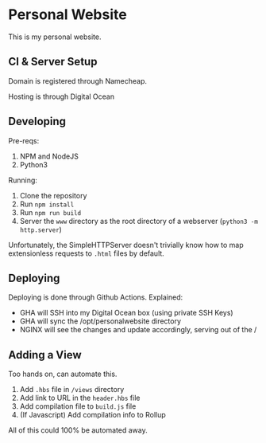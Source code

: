 # Personal Website

This is my personal website.

## CI & Server Setup

Domain is registered through Namecheap.

Hosting is through Digital Ocean

## Developing

Pre-reqs:

1. NPM and NodeJS
2. Python3

Running:

1. Clone the repository
2. Run `npm install`
3. Run `npm run build`
4. Server the `www` directory as the root directory of a webserver (`python3 -m http.server`)

Unfortunately, the SimpleHTTPServer doesn't trivially know how to map extensionless requests to `.html` files by default.

## Deploying

Deploying is done through Github Actions. Explained:

- GHA will SSH into my Digital Ocean box (using private SSH Keys)
- GHA will sync the /opt/personalwebsite directory
- NGINX will see the changes and update accordingly, serving out of the /

## Adding a View

Too hands on, can automate this.

1. Add `.hbs` file in `/views` directory
2. Add link to URL in the `header.hbs` file
3. Add compilation file to `build.js` file
4. (If Javascript) Add compilation info to Rollup

All of this could 100% be automated away.
